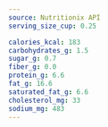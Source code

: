 ```yaml
---
source: Nutritionix API
serving_size_cup: 0.25

calories_kcal: 183
carbohydrates_g: 1.5
sugar_g: 0.7
fiber_g: 0.0
protein_g: 6.6
fat_g: 16.6
saturated_fat_g: 6.6
cholesterol_mg: 33
sodium_mg: 483
---
```


